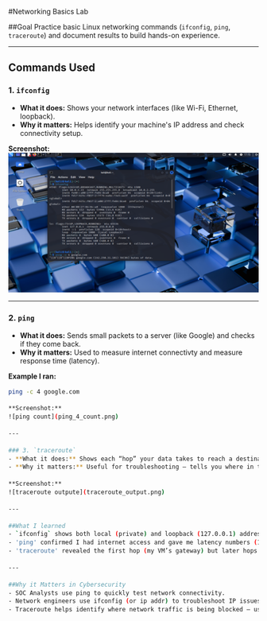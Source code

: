 #Networking Basics Lab

##Goal
Practice basic Linux networking commands (`ifconfig`, `ping`, `traceroute`) and document results to build hands-on experience.

---

## Commands Used

### 1. `ifconfig`
- **What it does:** Shows your network interfaces (like Wi-Fi, Ethernet, loopback).
- **Why it matters:** Helps identify your machine's IP address and check connectivity setup.

**Screenshot:**
![ifconfiq output](ifconfig_output.png)

---

### 2. `ping`
- **What it does:** Sends small packets to a server (like Google) and checks if they come back.
- **Why it matters:** Used to measure internet connectivty and measure response time (latency).

**Example I ran:**
```bash
ping -c 4 google.com

**Screenshot:**
![ping count](ping_4_count.png)

---

### 3. `traceroute`
- **What it does:** Shows each “hop” your data takes to reach a destination. 
- **Why it matters:** Useful for troubleshooting — tells you where in the network path a slowdown or block is happening.

**Screenshot:**
![traceroute outpute](traceroute_output.png)

---

##What I learned
- `ifconfig` shows both local (private) and loopback (127.0.0.1) addresses.
- 'ping' confirmed I had internet access and gave me latency numbers (17–29ms).
- 'traceroute' revealed the first hop (my VM’s gateway) but later hops didn’t respond — which is normal since many routers block traceroute packets.

---

##Why it Matters in Cybersecurity
- SOC Analysts use ping to quickly test network connectivity.
- Network engineers use ifconfig (or ip addr) to troubleshoot IP issues.
- Traceroute helps identify where network traffic is being blocked — useful in detecting firewalls, misconfigured routers, or even attacks
